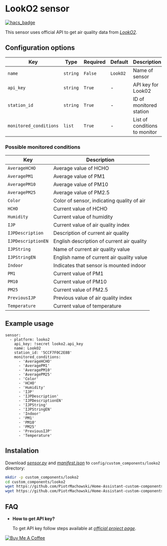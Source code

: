 # LookO2 sensor

[![hacs_badge](https://img.shields.io/badge/HACS-Default-orange.svg)](https://github.com/custom-components/hacs)

This sensor uses official API to get air quality data from [*LookO2*](https://looko2.com/).

## Configuration options

| Key | Type | Required | Default | Description |
| --- | --- | --- | --- | --- |
| `name` | `string` | `False` | `LookO2` | Name of sensor |
| `api_key` | `string` | `True` | - | API key for Look02 |
| `station_id` | `string` | `True` | - | ID of monitored station |
| `monitored_conditions` | `list` | `True` | - | List of conditions to monitor |

### Possible monitored conditions

| Key | Description |
| --- | --- | 
| `AverageHCHO` | Average value of HCHO |
| `AveragePM1` | Average value of PM1 |
| `AveragePM10` | Average value of PM10 |
| `AveragePM25` | Average value of PM2.5 |
| `Color` | Color of sensor, indicating quality of air |
| `HCHO` | Current value of HCHO |
| `Humidity` | Current value of humidity |
| `IJP` | Current value of air quality index |
| `IJPDescription` | Description of current air quality |
| `IJPDescriptionEN` | English description of current air quality |
| `IJPString` | Name of current air quality value |
| `IJPStringEN` | English name of current air quality value |
| `Indoor` | Indicates that sensor is mounted indoor |
| `PM1` | Current value of PM1 |
| `PM10` | Current value of PM10 |
| `PM25` | Current value of PM2.5 |
| `PreviousIJP` | Previous value of air quality index |
| `Temperature` | Current value of temperature |

## Example usage

```
sensor:
  - platform: looko2
    api_key: !secret looko2.api_key
    name: LookO2
    station_id: '5CCF7F0C2E8B'
    monitored_conditions:
      - 'AverageHCHO'
      - 'AveragePM1'
      - 'AveragePM10'
      - 'AveragePM25'
      - 'Color'
      - 'HCHO'
      - 'Humidity'
      - 'IJP'
      - 'IJPDescription'
      - 'IJPDescriptionEN'
      - 'IJPString'
      - 'IJPStringEN'
      - 'Indoor'
      - 'PM1'
      - 'PM10'
      - 'PM25'
      - 'PreviousIJP'
      - 'Temperature'
```

## Instalation

Download [*sensor.py*](https://github.com/PiotrMachowski/Home-Assistant-custom-components-Looko2/raw/master/custom_components/looko2/sensor.py) and [*manifest.json*](https://github.com/PiotrMachowski/Home-Assistant-custom-components-Looko2/raw/master/custom_components/looko2/manifest.json) to `config/custom_components/looko2` directory:
```bash
mkdir -p custom_components/looko2
cd custom_components/looko2
wget https://github.com/PiotrMachowski/Home-Assistant-custom-components-Looko2/raw/master/custom_components/looko2/sensor.py
wget https://github.com/PiotrMachowski/Home-Assistant-custom-components-Looko2/raw/master/custom_components/looko2/manifest.json
```

## FAQ

* **How to get API key?**
  
  To get API key follow steps available at [*official project page*](https://looko2web.nazwa.pl/aktualnosci/api/).

<a href="https://www.buymeacoffee.com/PiotrMachowski" target="_blank"><img src="https://bmc-cdn.nyc3.digitaloceanspaces.com/BMC-button-images/custom_images/orange_img.png" alt="Buy Me A Coffee" style="height: auto !important;width: auto !important;" ></a>
